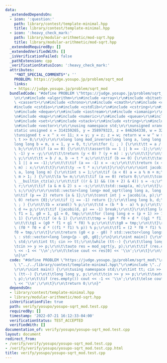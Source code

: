 ```yaml
---
data:
  _extendedDependsOn:
  - icon: ':question:'
    path: library/contest/template-minimal.hpp
    title: library/contest/template-minimal.hpp
  - icon: ':heavy_check_mark:'
    path: library/modular-arithmetic/mod-sqrt.hpp
    title: library/modular-arithmetic/mod-sqrt.hpp
  _extendedRequiredBy: []
  _extendedVerifiedWith: []
  _isVerificationFailed: false
  _pathExtension: cpp
  _verificationStatusIcon: ':heavy_check_mark:'
  attributes:
    '*NOT_SPECIAL_COMMENTS*': ''
    PROBLEM: https://judge.yosupo.jp/problem/sqrt_mod
    links:
    - https://judge.yosupo.jp/problem/sqrt_mod
  bundledCode: "#define PROBLEM \"https://judge.yosupo.jp/problem/sqrt_mod\"\r\n\r\
    \n\r\n#include <algorithm>\r\n#include <array>\r\n#include <bitset>\r\n#include\
    \ <cassert>\r\n#include <chrono>\r\n#include <cmath>\r\n#include <complex>\r\n\
    #include <cstdio>\r\n#include <cstdlib>\r\n#include <cstring>\r\n#include <ctime>\r\
    \n#include <deque>\r\n#include <iostream>\r\n#include <iomanip>\r\n#include <list>\r\
    \n#include <map>\r\n#include <numeric>\r\n#include <queue>\r\n#include <random>\r\
    \n#include <set>\r\n#include <stack>\r\n#include <string>\r\n#include <unordered_map>\r\
    \n#include <vector>\r\n\r\nusing namespace std;\n\r\nunsigned xrand() {\r\n\t\
    static unsigned x = 314159265, y = 358979323, z = 846264338, w = 327950288;\r\n\
    \tunsigned t = x ^ x << 11; x = y; y = z; z = w; return w = w ^ w >> 19 ^ t ^\
    \ t >> 8;\r\n}\r\n\r\nlong long mod_inverse(long long a, long long m) {\r\n\t\
    long long b = m, x = 1, y = 0, t;\r\n\tfor (; ; ) {\r\n\t\tt = a / b, a -= t *\
    \ b;\r\n\t\tif (a == 0) {\r\n\t\t\tassert(b == 1 || b == -1);\r\n\t\t\tif ( b==\
    \ -1) y = -y;\r\n\t\t\treturn (y < 0) ? (y + m) : y;\r\n\t\t}\r\n\t\tx -= t *\
    \ y;\r\n\t\tt = b / a, b -= t * a;\r\n\t\tif (b == 0) {\r\n\t\t\tassert (a ==\
    \ 1 || a == -1);\r\n\t\t\tif (a == -1) x = -x;\r\n\t\t\treturn (x < 0) ? (x +\
    \ m) : x;\r\n\t\t}\r\n\t\ty -= t * x;\r\n\t}\r\n}\r\n\r\nint jacobi(long long\
    \ a, long long m) {\r\n\tint s = 1;\r\n\tif (a < 0) a = a % m + m;\r\n\tfor (;\
    \ m > 1; ) {\r\n\t\ta %= m;\r\n\t\tif (a == 0) return 0;\r\n\t\tconst int r =\
    \ __builtin_ctz(a);\r\n\t\tif ((r & 1) && ((m + 2) & 4)) s = -s;\r\n\t\ta >>=\
    \ r;\r\n\t\tif (a & m & 2) s = -s;\r\n\t\tstd::swap(a, m);\r\n\t}\r\n\treturn\
    \ s;\r\n}\r\n\r\nstd::vector<long long> mod_sqrt(long long a, long long p) {\r\
    \n\tif (p == 2) return {a & 1};\r\n\tconst int j = jacobi(a, p);\r\n\tif (j ==\
    \ 0) return {0};\r\n\tif (j == -1) return {};\r\n\tlong long b, d;\r\n\tfor (;\
    \ ; ) {\r\n\t\tb = xrand() % p;\r\n\t\td = (b * b - a) % p;\r\n\t\tif (d < 0)\
    \ d += p;\r\n\t\tif (jacobi(d, p) == -1) break;\r\n\t}\r\n\tlong long f0 = b,\
    \ f1 = 1, g0 = 1, g1 = 0, tmp;\r\n\tfor (long long e = (p + 1) >> 1; e; e >>=\
    \ 1) {\r\n\t\tif (e & 1) {\r\n\t\t\ttmp = (g0 * f0 + d * ((g1 * f1) % p)) % p;\r\
    \n\t\t\tg1 = (g0 * f1 + g1 * f0) % p;\r\n\t\t\tg0 = tmp;\r\n\t\t}\r\n\t\ttmp =\
    \ (f0 * f0 + d * ((f1 * f1) % p)) % p;\r\n\t\tf1 = (2 * f0 * f1) % p;\r\n\t\t\
    f0 = tmp;\r\n\t}\r\n\treturn (g0 < p - g0) ? std::vector<long long>{g0, p - g0}\
    \ : std::vector<long long>{p - g0, g0};\r\n}\n\r\nint main() {\r\n\tusing namespace\
    \ std;\r\n\tint tt; cin >> tt;\r\n\twhile (tt--) {\r\n\t\tlong long y, p;\r\n\t\
    \tcin >> y >> p;\r\n\t\tauto res = mod_sqrt(y, p);\r\n\t\tif (res.empty()) cout\
    \ << -1 << '\\n';\r\n\t\telse cout << res[0] << '\\n';\r\n\t}\r\n\treturn 0;\r\
    \n}\n"
  code: "#define PROBLEM \"https://judge.yosupo.jp/problem/sqrt_mod\"\r\n\r\n#include\
    \ \"../../library/contest/template-minimal.hpp\"\r\n#include \"../../library/modular-arithmetic/mod-sqrt.hpp\"\
    \r\n\r\nint main() {\r\n\tusing namespace std;\r\n\tint tt; cin >> tt;\r\n\twhile\
    \ (tt--) {\r\n\t\tlong long y, p;\r\n\t\tcin >> y >> p;\r\n\t\tauto res = mod_sqrt(y,\
    \ p);\r\n\t\tif (res.empty()) cout << -1 << '\\n';\r\n\t\telse cout << res[0]\
    \ << '\\n';\r\n\t}\r\n\treturn 0;\r\n}"
  dependsOn:
  - library/contest/template-minimal.hpp
  - library/modular-arithmetic/mod-sqrt.hpp
  isVerificationFile: true
  path: verify/yosupo/yosupo-sqrt_mod.test.cpp
  requiredBy: []
  timestamp: '2022-07-21 16:12:33-04:00'
  verificationStatus: TEST_ACCEPTED
  verifiedWith: []
documentation_of: verify/yosupo/yosupo-sqrt_mod.test.cpp
layout: document
redirect_from:
- /verify/verify/yosupo/yosupo-sqrt_mod.test.cpp
- /verify/verify/yosupo/yosupo-sqrt_mod.test.cpp.html
title: verify/yosupo/yosupo-sqrt_mod.test.cpp
---
```

